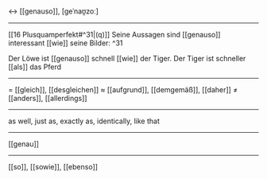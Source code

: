 ↔️ [[genauso]], [geˈnaʊ̯zoː]

---
[[16 Plusquamperfekt#^31|(q)]] Seine Aussagen sind [[genauso]] interessant [[wie]] seine Bilder: ^31  

Der Löwe ist [[genauso]] schnell [[wie]] der Tiger.
Der Tiger ist schneller [[als]] das Pferd

---
= [[gleich]], [[desgleichen]]
≈ [[aufgrund]], [[demgemäß]], [[daher]]
≠ [[anders]], [[allerdings]]

---
as well, just as, exactly as, identically, like that 

---
[[genau]]

---
[[so]], [[sowie]], [[ebenso]]
